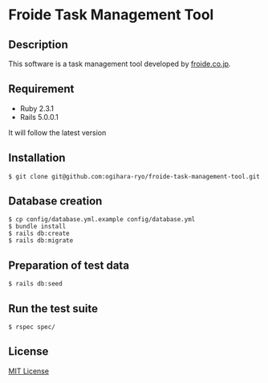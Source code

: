 # Froide Task Management Tool

## Description

This software is a task management tool developed by [froide.co.jp](froide.co.jp).

## Requirement

- Ruby 2.3.1
- Rails 5.0.0.1

It will follow the latest version

## Installation

```console
$ git clone git@github.com:ogihara-ryo/froide-task-management-tool.git
```

## Database creation

```console
$ cp config/database.yml.example config/database.yml
$ bundle install
$ rails db:create
$ rails db:migrate
```

## Preparation of test data

```console
$ rails db:seed
```

## Run the test suite

```console
$ rspec spec/
```

## License

[MIT License](https://github.com/ogihara-ryo/froide-task-management-tool/blob/master/LICENSE)
